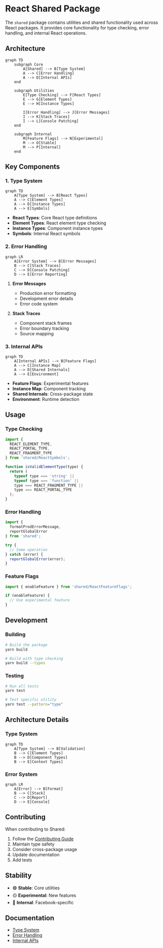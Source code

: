# React Shared Package

The `shared` package contains utilities and shared functionality used across React packages. It provides core functionality for type checking, error handling, and internal React operations.

## Architecture

```mermaid
graph TD
    subgraph Core
        A[Shared] --> B[Type System]
        A --> C[Error Handling]
        A --> D[Internal APIs]
    end
    
    subgraph Utilities
        E[Type Checking] --> F[React Types]
        E --> G[Element Types]
        E --> H[Instance Types]
        
        I[Error Handling] --> J[Error Messages]
        I --> K[Stack Traces]
        I --> L[Console Patching]
    end
    
    subgraph Internal
        M[Feature Flags] --> N[Experimental]
        M --> O[Stable]
        M --> P[Internal]
    end
```

## Key Components

### 1. Type System
```mermaid
graph TD
    A[Type System] --> B[React Types]
    A --> C[Element Types]
    A --> D[Instance Types]
    A --> E[Symbols]
```

- **React Types**: Core React type definitions
- **Element Types**: React element type checking
- **Instance Types**: Component instance types
- **Symbols**: Internal React symbols

### 2. Error Handling
```mermaid
graph LR
    A[Error System] --> B[Error Messages]
    B --> C[Stack Traces]
    C --> D[Console Patching]
    D --> E[Error Reporting]
```

1. **Error Messages**
   - Production error formatting
   - Development error details
   - Error code system

2. **Stack Traces**
   - Component stack frames
   - Error boundary tracking
   - Source mapping

### 3. Internal APIs
```mermaid
graph TD
    A[Internal APIs] --> B[Feature Flags]
    A --> C[Instance Map]
    A --> D[Shared Internals]
    A --> E[Environment]
```

- **Feature Flags**: Experimental features
- **Instance Map**: Component tracking
- **Shared Internals**: Cross-package state
- **Environment**: Runtime detection

## Usage

### Type Checking
```javascript
import {
  REACT_ELEMENT_TYPE,
  REACT_PORTAL_TYPE,
  REACT_FRAGMENT_TYPE
} from 'shared/ReactSymbols';

function isValidElementType(type) {
  return (
    typeof type === 'string' ||
    typeof type === 'function' ||
    type === REACT_FRAGMENT_TYPE ||
    type === REACT_PORTAL_TYPE
  );
}
```

### Error Handling
```javascript
import {
  formatProdErrorMessage,
  reportGlobalError
} from 'shared';

try {
  // Some operation
} catch (error) {
  reportGlobalError(error);
}
```

### Feature Flags
```javascript
import { enableFeature } from 'shared/ReactFeatureFlags';

if (enableFeature) {
  // Use experimental feature
}
```

## Development

### Building
```bash
# Build the package
yarn build

# Build with type checking
yarn build --types
```

### Testing
```bash
# Run all tests
yarn test

# Test specific utility
yarn test --pattern="type"
```

## Architecture Details

### Type System
```mermaid
graph TD
    A[Type System] --> B[Validation]
    B --> C[Element Types]
    B --> D[Component Types]
    B --> E[Context Types]
```

### Error System
```mermaid
graph LR
    A[Error] --> B[Format]
    B --> C[Stack]
    C --> D[Report]
    D --> E[Console]
```

## Contributing

When contributing to Shared:

1. Follow the [Contributing Guide](../CONTRIBUTING.md)
2. Maintain type safety
3. Consider cross-package usage
4. Update documentation
5. Add tests

## Stability

- 🟢 **Stable**: Core utilities
- 🟡 **Experimental**: New features
- 🔴 **Internal**: Facebook-specific

## Documentation

- [Type System](https://react.dev/architecture/types)
- [Error Handling](https://react.dev/architecture/errors)
- [Internal APIs](https://react.dev/architecture/internal) 
